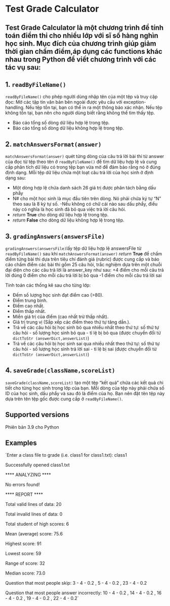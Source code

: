 # Test Grade Calculator

## Test Grade Calculator là một chương trình để tính toán điểm thi cho nhiều lớp với sĩ số hàng nghìn học sinh. Mục đích của chương trình giúp giảm thời gian chấm điểm,áp dụng các functions khác nhau trong Python để viết chương trình với các tác vụ sau: 

## 1. `readByFileName()`
`readByFileName()` cho phép người dùng nhập tên của một tệp và truy cập đọc: Mở các tập tin văn bản bên ngoài được yêu cầu với exception-handling. Nếu tệp tồn tại, bạn có thể in ra một thông báo xác nhận. Nếu tệp không tồn tại, bạn nên cho người dùng biết rằng không thể tìm thấy tệp.
- Báo cáo tổng số dòng dữ liệu hợp lệ trong tệp.
- Báo cáo tổng số dòng dữ liệu không hợp lệ trong tệp.
  
## 2. `matchAnswersFormat(answer)`
`matchAnswersFormat(answer)` quét từng dòng của câu trả lời bài thi từ answer của đọc từ tệp theo tên ở `readByFileName()` để tìm dữ liệu hợp lệ và cung cấp phân tích dữ liệu có trong tệp bạn vừa mở để đảm bảo rằng nó ở đúng định dạng. 
Mỗi tệp dữ liệu chứa một loạt câu trả lời của học sinh ở định dạng sau:
- Một dòng hợp lệ chứa danh sách 26 giá trị được phân tách bằng dấu phẩy
- N# cho một học sinh là mục đầu tiên trên dòng. Nó phải chứa ký tự “N” theo sau là 8 ký tự số.
-Nếu không có chữ cái nào sau dấu phẩy, điều này có nghĩa là học sinh đã bỏ qua việc trả lời câu hỏi.
- _return_ **True** cho dòng dữ liệu hợp lệ trong tệp.
- _return_ **False** cho dòng dữ liệu không hợp lệ trong tệp.

## 3. `gradingAnswers(answersFile)`
`gradingAnswers(answersFile)`lấy tệp dữ liệu hợp lệ answersFile từ `readByFileName()` sau khi `matchAnswersFormat(answer)` _return_ **True** để chấm điểm từng bài thi dựa trên tiêu chí đánh giá (rubric) được cung cấp và báo cáo chấm điểm các bài thi gồm 25 câu hỏi, trắc nghiệm dựa trên một chuỗi đại diện cho các câu trả lời là answer_key như sau:
+4 điểm cho mỗi câu trả lời đúng
0 điểm cho mỗi câu trả lời bị bỏ qua
-1 điểm cho mỗi câu trả lời sai

Tính toán các thống kê sau cho từng lớp:
- Đếm số lượng học sinh đạt điểm cao (>80).
- Điểm trung bình.
- Điểm cao nhất.
- Điểm thấp nhất.
- Miền giá trị của điểm (cao nhất trừ thấp nhất).
- Giá trị trung vị (Sắp xếp các điểm theo thứ tự tăng dần.).
- Trả về các câu hỏi bị học sinh bỏ qua nhiều nhất theo thứ tự: số thứ tự câu hỏi - số lượng học sinh bỏ qua -  tỉ lệ bị bỏ qua (được chuyển đổi từ `dictToStr (answerDict,answerList)`)
- Trả về các câu hỏi bị học sinh sai qua nhiều nhất theo thứ tự: số thứ tự câu hỏi - số lượng học sinh trả lời sai - tỉ lệ bị sai (được chuyển đổi từ `dictToStr (answerDict,answerList)`)

## 4. `saveGrade(className,scoreList)`
`saveGrade(className,scoreList)` tạo một tệp “kết quả” chứa các kết quả chi tiết cho từng học sinh trong lớp của bạn. Mỗi dòng của tệp này phải chứa số ID của học sinh, dấu phẩy và sau đó là điểm của họ. Bạn nên đặt tên tệp này dựa trên tên tệp gốc được cung cấp ở `readByFileName()`.

## Supported versions
 Phiên bản 3.9 cho Python
 
 ## Examples
 `Enter a class file to grade (i.e. class1 for class1.txt): class1

 Successfully opened class1.txt

 **** ANALYZING ****

 No errors found!

 **** REPORT  ****

 Total valid lines of data: 20

 Total invalid lines of data: 0

 Total student of high scores: 6

 Mean (average) score: 75.6

 Highest score: 91

 Lowest score: 59

 Range of score: 32

 Median score: 73.0

 Question that most people skip: 3 - 4 - 0.2 , 5 - 4 - 0.2 , 23 - 4 - 0.2

 Question that most people answer incorrectly: 10 - 4 - 0.2 , 14 - 4 - 0.2 , 16 - 4 - 0.2 , 19 - 4 - 0.2 , 22 - 4 - 0.2`
